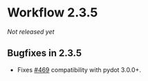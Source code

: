 # Workflow 2.3.5

*Not released yet*


## Bugfixes in 2.3.5

- Fixes [#469](https://github.com/fgmacedo/python-statemachine/issues/469) compatibility with pydot 3.0.0+.
